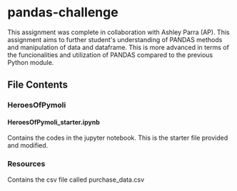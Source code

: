 # pandas-challenge
This assignment was complete in collaboration with Ashley Parra (AP).
This assignment aims to further student's understanding of PANDAS methods and manipulation of data and dataframe. This is more advanced in terms of the funcionalities and utilization of PANDAS compared to the previous Python module.
## File Contents
### HeroesOfPymoli
#### HeroesOfPymoli_starter.ipynb
Contains the codes in the jupyter notebook. This is the starter file provided and modified.
### Resources
Contains the csv file called purchase_data.csv